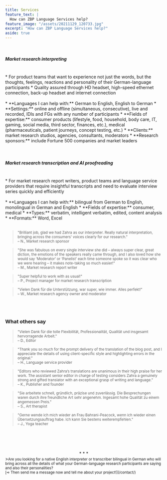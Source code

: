 ```yaml
---
title: Services
feature_text: |
  How can ZBP Language Services help?
feature_image: "/assets/20211129_120733.jpg"
excerpt: "How can ZBP Language Services help?"
aside: true
---
```


<br>
<h5>Market research interpreting</h5>
<br>
* For product teams that want to experience not just the words, but the thoughts, feelings, reactions and personality of their German-language participants
* Quality assured through HD headset, high-speed ethernet connection, back-up headset and internet connection
<br><br>
* **Languages I can help with:** German to English, English to German
* **Settings:** online and offline (simultaneous, consecutive), live and recorded, IDIs and FGs with any number of participants
* **Fields of expertise:** consumer products (lifestyle, food, household, body care, IT, gaming, social media, third sector, finances, etc.), medical (pharmaceuticals, patient journeys, concept testing, etc.)
* **Clients:** market research studios, agencies, consultants, moderators
* **Research sponsors:** include Fortune 500 companies and market leaders
<br><br><br>
<h5>Market research transcription and AI proofreading</h5>
<br>
* For market research report writers, product teams and language service providers that require insightful transcripts and need to evaluate interview series quickly and efficiently
<br><br>
* **Languages I can help with:** bilingual from German to English, monolingual in German and English
* **Fields of expertise:** consumer, medical
* **Types:** verbatim, intelligent verbatim, edited, content analysis
* **Formats:** Word, Excel
<br><br>


><small>"Brilliant job, glad we had Zahra as our interpreter. Really natural interpretation, bringing across the consumers' voices clearly for our research."<br>
– N., Market research sponsor</small>

><small>"She was fabulous on every single interview she did – always super clear, great diction, the emotions of the speakers really came through, and I also loved how she would say ‘Moderator’ or ‘Panelist’ each time someone spoke so it was clear who we were hearing – it makes note-taking so much easier!"<br>
– M., Market research report writer</small>

><small>"Super helpful to work with as usual!"<br>
– P., Project manager for market research transcription</small>

><small>"Vielen Dank für die Unterstützung, war super, wie immer. Alles perfekt!"<br>
– W., Market research agency owner and moderator</small>

<br><br>
### What others say

><small>"Vielen Dank für die tolle Flexibilität, Professionalität, Qualität und insgesamt hervorragende Arbeit."<br>
– D., Editor</small>

><small>"Thank you so much for the prompt delivery of the translation of the blog post, and I appreciate the details of using client-specific style and highlighting errors in the original."<br>
– H., Language service provider</small>

><small>"Editors who reviewed Zahra’s translations are unanimous in their high praise for her work. The assistant senior editor in charge of testing considers Zahra a genuinely strong and gifted translator with an exceptional grasp of writing and language."<br>
– K., Publisher and founder</small>

><small>"Sie arbeitete schnell, gründlich, präzise und zuverlässig. Die Besprechungen waren durch ihre freundliche Art sehr angenehm. Ingesamt hohe Qualität zu einem angemessen Preis."<br>
– S., Art therapist</small>

><small>"Gerne wende ich mich wieder an Frau Bahrani-Peacock, wenn ich wieder einen Übersetzungsauftrag habe. Ich kann Sie bestens weiterempfehlen."<br>
– J., Yoga teacher</small>

<br><br><br>
<center>* * *</center>
><small>Are you looking for a native English interpreter or transcriber bilingual in German who will bring across all the details of what your German-language research participants are saying and also their personalities?<br>[➺ Then send me a message now and tell me about your project!](/contact/)</small>

<br>